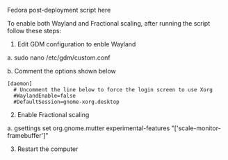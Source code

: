 Fedora post-deployment script here

To enable both Wayland and Fractional scaling, after running the script follow these steps:

1) Edit GDM configuration to enble Wayland

  a. sudo nano /etc/gdm/custom.conf

  b. Comment the options shown below  

    [daemon]
      # Uncomment the line below to force the login screen to use Xorg
      #WaylandEnable=false
      #DefaultSession=gnome-xorg.desktop
      
2) Enable Fractional scaling

  a. gsettings set org.gnome.mutter experimental-features "['scale-monitor-framebuffer']"

3) Restart the computer
